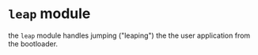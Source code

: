 # `leap` module

the `leap` module handles jumping ("leaping") the the user application from the bootloader.
